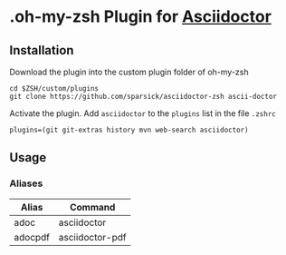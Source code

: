# .oh-my-zsh Plugin for [Asciidoctor](http://asciidoctor.org/)

## Installation

Download the plugin into the custom plugin folder of oh-my-zsh
```shell
cd $ZSH/custom/plugins
git clone https://github.com/sparsick/asciidoctor-zsh ascii-doctor
```
Activate the plugin. Add `asciidoctor` to the `plugins` list in the file `.zshrc`
```shell
plugins=(git git-extras history mvn web-search asciidoctor)
```

## Usage

### Aliases

| Alias                | Command  |
|----------------------|--------------|
|adoc | asciidoctor|
|adocpdf | asciidoctor-pdf| 
